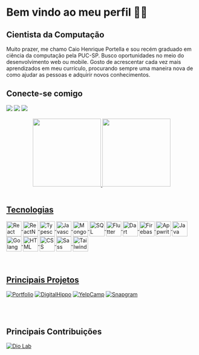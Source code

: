 <div>
    <h1>Bem vindo ao meu perfil 🎸✨</h1>
    <h2>Cientista da Computação</h2>
    <p>Muito prazer, me chamo Caio Henrique Portella e sou recém graduado em ciência da computação pela PUC-SP. Busco oportunidades no meio do desenvolvimento web ou mobile. Gosto de acrescentar cada vez mais aprendizados em meu currículo, procurando sempre uma maneira nova de como ajudar as pessoas e adquirir novos conhecimentos.</p>
</div>

<div>
    <h2> Conecte-se comigo </h2>
    <a href="https://www.linkedin.com/in/caiohportella" target="_blank"><img src="https://img.shields.io/badge/-LinkedIn-%230077B5?style=for-the-badge&logo=linkedin&logoColor=white"></a>
    <a href="https://www.instagram.com/caiohportella" target="_blank"><img src="https://img.shields.io/badge/Instagram-E4405F?style=for-the-badge&logo=instagram&logoColor=white"></a>
    <a href="mailto:caiohportella@gmail.com?" target="_blank"><img src="https://img.shields.io/badge/Gmail-D14836?style=for-the-badge&logo=gmail&logoColor=white"</a>
</div>
<br>
<div align="center">
    <a href="https://github.com/caiohportella">
    <img height="180em" src="https://github-readme-stats-caiohportella.vercel.app/api?username=caiohportella&show_icons=true&theme=radical&include_all_commits=true&count_private=true"/>
    <img height="180em" src="https://github-readme-stats-caiohportella.vercel.app/api/top-langs/?username=caiohportella&layout=compact&langs_count=8&theme=radical"/>
</div>

<div style="display: inline_block"> <br>
    <h2> Tecnologias </h2>
        <img align="center" alt="React" height="40" src="https://cdn.jsdelivr.net/gh/devicons/devicon/icons/react/react-original.svg"/>
        <img align="center" alt="ReactNav" height="40" src="https://cdn.jsdelivr.net/gh/devicons/devicon@latest/icons/reactnavigation/reactnavigation-original.svg"/>
        <img align="center" alt="Typescript" height="40" src="https://cdn.jsdelivr.net/gh/devicons/devicon/icons/typescript/typescript-original.svg"/>
        <img align="center" alt="Javascript" height="40" src="https://cdn.jsdelivr.net/gh/devicons/devicon/icons/javascript/javascript-original.svg"/>
        <img align="center" alt="MongoDB" height="40" src="https://cdn.jsdelivr.net/gh/devicons/devicon@latest/icons/mongodb/mongodb-original.svg"/>
        <img align="center" alt="SQL" height="40" src="https://cdn.jsdelivr.net/gh/devicons/devicon@latest/icons/mysql/mysql-original.svg"/>
        <img align="center" alt="Flutter" height="40" src="https://cdn.jsdelivr.net/gh/devicons/devicon/icons/flutter/flutter-original.svg"/>
        <img align="center" alt="Dart" height="40" src="https://cdn.jsdelivr.net/gh/devicons/devicon/icons/dart/dart-original.svg"/>
        <img align="center" alt="Firebase" height="40" src="https://cdn.jsdelivr.net/gh/devicons/devicon@latest/icons/firebase/firebase-original.svg"/>
        <img align="center" alt="Appwrite" height="40" src="https://cdn.jsdelivr.net/gh/devicons/devicon@latest/icons/appwrite/appwrite-original.svg"/>
        <img align="center" alt="Java" height="40" src="https://cdn.jsdelivr.net/gh/devicons/devicon/icons/java/java-original.svg"/>
        <img align="center" alt="Golang" height="40" src="https://cdn.jsdelivr.net/gh/devicons/devicon/icons/go/go-original.svg"/>
        <img align="center" alt="HTML" height="40" src="https://cdn.jsdelivr.net/gh/devicons/devicon/icons/html5/html5-original.svg"/>
        <img align="center" alt="CSS" height="40" src="https://cdn.jsdelivr.net/gh/devicons/devicon/icons/css3/css3-original.svg"/>
        <img align="center" alt="Sass" height="40" src="https://cdn.jsdelivr.net/gh/devicons/devicon@latest/icons/sass/sass-original.svg" />
        <img align="center" alt="Tailwindcss" height="40" src="https://cdn.jsdelivr.net/gh/devicons/devicon@latest/icons/tailwindcss/tailwindcss-original.svg" />
    </h2>
</div>

<br>
<br>

## Principais Projetos
[![Portfolio](https://github-readme-stats-caiohportella.vercel.app/api/pin/?username=caiohportella&repo=portfolio&bg_color=000&border_color=30A3DC&show_icons=true&icon_color=30A3DC&title_color=E94D5F&text_color=FFF)](https://github.com/caiohportella/portfolio)
[![DigitalHippo](https://github-readme-stats-caiohportella.vercel.app/api/pin/?username=caiohportella&repo=digital-hippo&bg_color=000&border_color=30A3DC&show_icons=true&icon_color=30A3DC&title_color=E94D5F&text_color=FFF)](https://github.com/caiohportella/digital-hippo)
[![YelpCamp](https://github-readme-stats-caiohportella.vercel.app/api/pin/?username=caiohportella&repo=ProjectYelpCamp&bg_color=000&border_color=30A3DC&show_icons=true&icon_color=30A3DC&title_color=E94D5F&text_color=FFF)](https://github.com/caiohportella/ProjectYelpCamp)
[![Snapgram](https://github-readme-stats-caiohportella.vercel.app/api/pin/?username=caiohportella&repo=snapgram&bg_color=000&border_color=30A3DC&show_icons=true&icon_color=30A3DC&title_color=E94D5F&text_color=FFF)](https://github.com/caiohportella/snapgram)

<br>
<br>

## Principais Contribuições
[![Dio Lab](https://github-readme-stats-caiohportella.vercel.app/api/pin/?username=caiohportella&repo=dio-lab-open-source&bg_color=000&border_color=30A3DC&show_icons=true&icon_color=30A3DC&title_color=E94D5F&text_color=FFF)](https://github.com/caiohportella/dio-lab-open-source)
